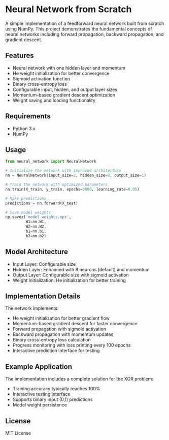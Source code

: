 # Neural Network from Scratch

A simple implementation of a feedforward neural network built from scratch using NumPy. This project demonstrates the fundamental concepts of neural networks including forward propagation, backward propagation, and gradient descent.

## Features

- Neural network with one hidden layer and momentum
- He weight initialization for better convergence
- Sigmoid activation function
- Binary cross-entropy loss
- Configurable input, hidden, and output layer sizes
- Momentum-based gradient descent optimization
- Weight saving and loading functionality

## Requirements

- Python 3.x
- NumPy

## Usage

```python
from neural_network import NeuralNetwork

# Initialize the network with improved architecture
nn = NeuralNetwork(input_size=2, hidden_size=8, output_size=1)

# Train the network with optimized parameters
nn.train(X_train, y_train, epochs=2000, learning_rate=0.05)

# Make predictions
predictions = nn.forward(X_test)

# Save model weights
np.savez('model_weights.npz', 
         W1=nn.W1, 
         W2=nn.W2, 
         b1=nn.b1, 
         b2=nn.b2)
```

## Model Architecture

- Input Layer: Configurable size
- Hidden Layer: Enhanced with 8 neurons (default) and momentum
- Output Layer: Configurable size with sigmoid activation
- Weight Initialization: He initialization for better training

## Implementation Details

The network implements:
- He weight initialization for better gradient flow
- Momentum-based gradient descent for faster convergence
- Forward propagation with sigmoid activation
- Backward propagation with momentum updates
- Binary cross-entropy loss calculation
- Progress monitoring with loss printing every 100 epochs
- Interactive prediction interface for testing

## Example Application

The implementation includes a complete solution for the XOR problem:
- Training accuracy typically reaches 100%
- Interactive testing interface
- Supports binary input (0,1) predictions
- Model weight persistence

## License

MIT License
